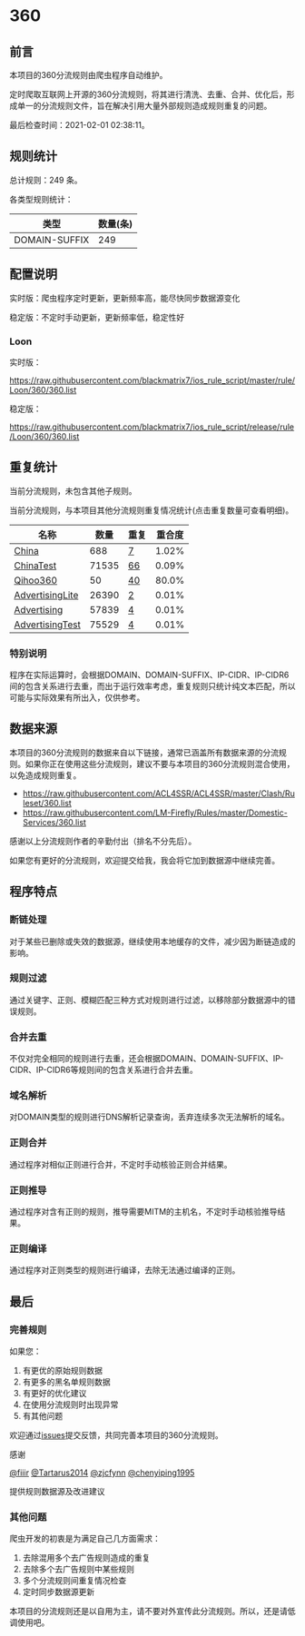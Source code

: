 # 360

## 前言

本项目的360分流规则由爬虫程序自动维护。

定时爬取互联网上开源的360分流规则，将其进行清洗、去重、合并、优化后，形成单一的分流规则文件，旨在解决引用大量外部规则造成规则重复的问题。



最后检查时间：2021-02-01 02:38:11。

## 规则统计

总计规则：249 条。

各类型规则统计：

| 类型 | 数量(条) |
| ---- | ---- |
| DOMAIN-SUFFIX | 249 |
## 配置说明

实时版：爬虫程序定时更新，更新频率高，能尽快同步数据源变化

稳定版：不定时手动更新，更新频率低，稳定性好

### Loon 
实时版：

https://raw.githubusercontent.com/blackmatrix7/ios_rule_script/master/rule/Loon/360/360.list

稳定版：

https://raw.githubusercontent.com/blackmatrix7/ios_rule_script/release/rule/Loon/360/360.list

## 重复统计


当前分流规则，未包含其他子规则。


当前分流规则，与本项目其他分流规则重复情况统计(点击重复数量可查看明细)。



| 名称 | 数量 | 重复 | 重合度 |
| ---- | ---- | ---- | ------ |
|  [China](https://github.com/blackmatrix7/ios_rule_script/tree/master/rule/Loon/China)    | 688   | [7](https://raw.githubusercontent.com/blackmatrix7/ios_rule_script/master/rule/Loon/360/360_Repeat.list)   |   1.02% |
|  [ChinaTest](https://github.com/blackmatrix7/ios_rule_script/tree/master/rule/Loon/ChinaTest)    | 71535   | [66](https://raw.githubusercontent.com/blackmatrix7/ios_rule_script/master/rule/Loon/360/360_Repeat.list)   |   0.09% |
|  [Qihoo360](https://github.com/blackmatrix7/ios_rule_script/tree/master/rule/Loon/Qihoo360)    | 50   | [40](https://raw.githubusercontent.com/blackmatrix7/ios_rule_script/master/rule/Loon/360/360_Repeat.list)   |   80.0% |
|  [AdvertisingLite](https://github.com/blackmatrix7/ios_rule_script/tree/master/rule/Loon/AdvertisingLite)    | 26390   | [2](https://raw.githubusercontent.com/blackmatrix7/ios_rule_script/master/rule/Loon/360/360_Repeat.list)   |   0.01% |
|  [Advertising](https://github.com/blackmatrix7/ios_rule_script/tree/master/rule/Loon/Advertising)    | 57839   | [4](https://raw.githubusercontent.com/blackmatrix7/ios_rule_script/master/rule/Loon/360/360_Repeat.list)   |   0.01% |
|  [AdvertisingTest](https://github.com/blackmatrix7/ios_rule_script/tree/master/rule/Loon/AdvertisingTest)    | 75529   | [4](https://raw.githubusercontent.com/blackmatrix7/ios_rule_script/master/rule/Loon/360/360_Repeat.list)   |   0.01% |
### 特别说明
程序在实际运算时，会根据DOMAIN、DOMAIN-SUFFIX、IP-CIDR、IP-CIDR6间的包含关系进行去重，而出于运行效率考虑，重复规则只统计纯文本匹配，所以可能与实际效果有所出入，仅供参考。

## 数据来源

本项目的360分流规则的数据来自以下链接，通常已涵盖所有数据来源的分流规则。如果你正在使用这些分流规则，建议不要与本项目的360分流规则混合使用，以免造成规则重复。

- https://raw.githubusercontent.com/ACL4SSR/ACL4SSR/master/Clash/Ruleset/360.list
- https://raw.githubusercontent.com/LM-Firefly/Rules/master/Domestic-Services/360.list


感谢以上分流规则作者的辛勤付出（排名不分先后）。

如果您有更好的分流规则，欢迎提交给我，我会将它加到数据源中继续完善。

## 程序特点

### 断链处理

对于某些已删除或失效的数据源，继续使用本地缓存的文件，减少因为断链造成的影响。

### 规则过滤

通过关键字、正则、模糊匹配三种方式对规则进行过滤，以移除部分数据源中的错误规则。

### 合并去重

不仅对完全相同的规则进行去重，还会根据DOMAIN、DOMAIN-SUFFIX、IP-CIDR、IP-CIDR6等规则间的包含关系进行合并去重。

### 域名解析

对DOMAIN类型的规则进行DNS解析记录查询，丢弃连续多次无法解析的域名。

### 正则合并

通过程序对相似正则进行合并，不定时手动核验正则合并结果。

### 正则推导

通过程序对含有正则的规则，推导需要MITM的主机名，不定时手动核验推导结果。

### 正则编译

通过程序对正则类型的规则进行编译，去除无法通过编译的正则。

## 最后

### 完善规则

如果您：

1. 有更优的原始规则数据
2. 有更多的黑名单规则数据
3. 有更好的优化建议
4. 在使用分流规则时出现异常
5. 有其他问题

欢迎通过[issues](https://github.com/blackmatrix7/ios_rule_script/issues/new)提交反馈，共同完善本项目的360分流规则。

感谢

[@fiiir](https://github.com/fiiir) [@Tartarus2014](https://github.com/Tartarus2014) [@zjcfynn](https://github.com/zjcfynn) [@chenyiping1995](https://github.com/chenyiping1995) 

提供规则数据源及改进建议

### 其他问题

爬虫开发的初衷是为满足自己几方面需求：

1. 去除混用多个去广告规则造成的重复
2. 去除多个去广告规则中某些规则
3. 多个分流规则间重复情况检查
4. 定时同步数据源更新

本项目的分流规则还是以自用为主，请不要对外宣传此分流规则。所以，还是请低调使用吧。